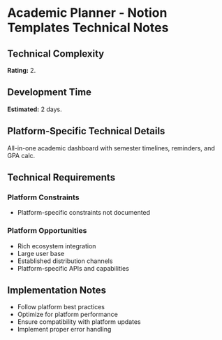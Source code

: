 # Academic Planner - Notion Templates Technical Notes

## Technical Complexity
**Rating:** 2.

## Development Time
**Estimated:** 2 days.

## Platform-Specific Technical Details
All-in-one academic dashboard with semester timelines, reminders, and GPA calc.

## Technical Requirements

### Platform Constraints
- Platform-specific constraints not documented

### Platform Opportunities
- Rich ecosystem integration
- Large user base
- Established distribution channels
- Platform-specific APIs and capabilities

## Implementation Notes
- Follow platform best practices
- Optimize for platform performance
- Ensure compatibility with platform updates
- Implement proper error handling
